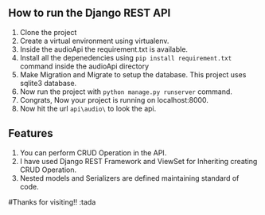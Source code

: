 ## How to run the Django REST API
1. Clone the project
2. Create a virtual environment using virtualenv.
3. Inside the audioApi the requirement.txt is available.
4. Install all the depenedencies using `pip install requirement.txt` command inside the audioApi directory
5. Make Migration and Migrate to setup the database. This project uses sqlite3 database.
6. Now run the project with `python manage.py runserver` command.
7. Congrats, Now your project is running on localhost:8000.
8. Now hit the url `api\audio\` to look the api.

## Features 
1. You can perform CRUD Operation in the API.
2. I have used Django REST Framework and ViewSet for Inheriting creating CRUD Operation.
3. Nested models and Serializers are defined maintaining standard of code.

#Thanks for visiting!! :tada

